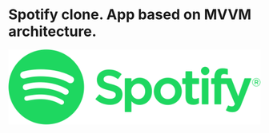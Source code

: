 # Spotify clone. App based on MVVM architecture.

![screenshot](https://github.com/macksbender/spotify-clone/blob/master/logo.png)